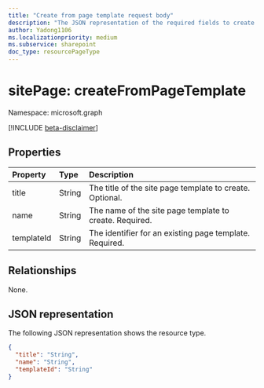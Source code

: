 ```yaml
---
title: "Create from page template request body"
description: "The JSON representation of the required fields to create a page from a template in SharePoint."
author: Yadong1106
ms.localizationpriority: medium
ms.subservice: sharepoint
doc_type: resourcePageType
---
```


# sitePage: createFromPageTemplate

Namespace: microsoft.graph

[!INCLUDE [beta-disclaimer](../../includes/beta-disclaimer.md)]

## Properties

| Property | Type | Description |
| :---------| :-----| :------------- |
| title | String | The title of the site page template to create.  Optional. |
| name | String | The name of the site page template to create. Required. |
| templateId | String | The identifier for an existing page template. Required. |

## Relationships

None.

## JSON representation

The following JSON representation shows the resource type.

<!-- {
  "blockType": "resource",
  "optionalProperties": [

  ],
  "@odata.type": "microsoft.graph.createFromTemplate",
  "baseType": null
}-->

```json
{
  "title": "String",
  "name": "String",
  "templateId": "String"
}
```

<!-- {
  "type": "#page.annotation",
  "description": "create from template request body",
  "keywords": "",
  "section": "documentation",
  "tocPath": ""
}-->